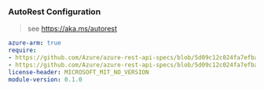 ### AutoRest Configuration

> see https://aka.ms/autorest

``` yaml
azure-arm: true
require:
- https://github.com/Azure/azure-rest-api-specs/blob/5d09c12c024fa7efbaca6a95b9741a46a886fe6f/specification/domainservices/resource-manager/readme.md
- https://github.com/Azure/azure-rest-api-specs/blob/5d09c12c024fa7efbaca6a95b9741a46a886fe6f/specification/domainservices/resource-manager/readme.go.md
license-header: MICROSOFT_MIT_NO_VERSION
module-version: 0.1.0
```